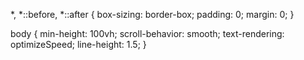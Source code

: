 *,
*::before,
*::after {
  box-sizing: border-box;
  padding: 0;
  margin: 0;
}

body {
  min-height: 100vh;
  scroll-behavior: smooth;
  text-rendering: optimizeSpeed;
  line-height: 1.5;
}
